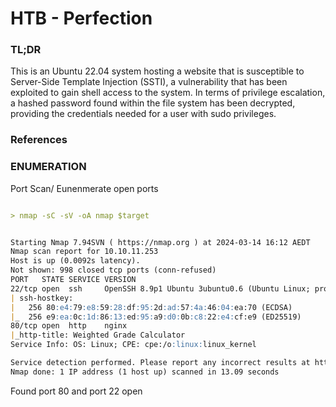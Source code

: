 
# HTB - Perfection 


### TL;DR
This is an Ubuntu 22.04 system hosting a website that is susceptible to Server-Side Template Injection (SSTI), a vulnerability that has been exploited to gain shell access to the system. In terms of privilege escalation, a hashed password found within the file system has been decrypted, providing the credentials needed for a user with sudo privileges.

### References 



### ENUMERATION 
Port Scan/ Eunenmerate open ports 
```markdown

> nmap -sC -sV -oA nmap $target    


Starting Nmap 7.94SVN ( https://nmap.org ) at 2024-03-14 16:12 AEDT
Nmap scan report for 10.10.11.253
Host is up (0.0092s latency).
Not shown: 998 closed tcp ports (conn-refused)
PORT   STATE SERVICE VERSION
22/tcp open  ssh     OpenSSH 8.9p1 Ubuntu 3ubuntu0.6 (Ubuntu Linux; protocol 2.0)
| ssh-hostkey: 
|   256 80:e4:79:e8:59:28:df:95:2d:ad:57:4a:46:04:ea:70 (ECDSA)
|_  256 e9:ea:0c:1d:86:13:ed:95:a9:d0:0b:c8:22:e4:cf:e9 (ED25519)
80/tcp open  http    nginx
|_http-title: Weighted Grade Calculator
Service Info: OS: Linux; CPE: cpe:/o:linux:linux_kernel

Service detection performed. Please report any incorrect results at https://nmap.org/submit/ .
Nmap done: 1 IP address (1 host up) scanned in 13.09 seconds

```
Found port 80 and port 22 open


